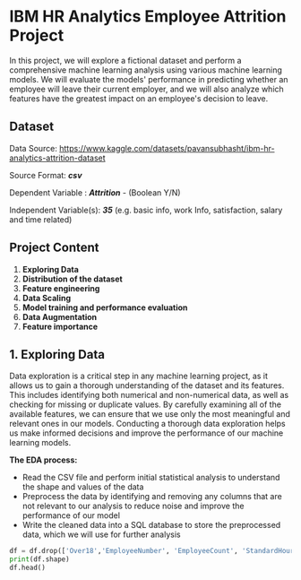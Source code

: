 # **IBM HR Analytics Employee Attrition Project**
In this project, we will explore a fictional dataset and perform a comprehensive machine learning analysis using various machine learning models. We will evaluate the models' performance in predicting whether an employee will leave their current employer, and we will also analyze which features have the greatest impact on an employee's decision to leave.

## Dataset
Data Source: https://www.kaggle.com/datasets/pavansubhasht/ibm-hr-analytics-attrition-dataset

Source Format: **_csv_**

Dependent Variable : **_Attrition_** - (Boolean Y/N)

Independent Variable(s): **_35_** (e.g. basic info, work Info, satisfaction, salary and time related)

## Project Content
1. **Exploring Data**
2. **Distribution of the dataset**
3. **Feature engineering**
4. **Data Scaling**
5. **Model training and performance evaluation**
6. **Data Augmentation**
7. **Feature importance**

## 1. Exploring Data
Data exploration is a critical step in any machine learning project, as it allows us to gain a thorough understanding of the dataset and its features. This includes identifying both numerical and non-numerical data, as well as checking for missing or duplicate values. By carefully examining all of the available features, we can ensure that we use only the most meaningful and relevant ones in our models. Conducting a thorough data exploration helps us make informed decisions and improve the performance of our machine learning models.

**The EDA process:**
- Read the CSV file and perform initial statistical analysis to understand the shape and values of the data
- Preprocess the data by identifying and removing any columns that are not relevant to our analysis to reduce noise and improve the performance of our model
- Write the cleaned data into a SQL database to store the preprocessed data, which we will use for further analysis

~~~~python
df = df.drop(['Over18','EmployeeNumber', 'EmployeeCount', 'StandardHours'], axis = 1)
print(df.shape)
df.head()
~~~~
